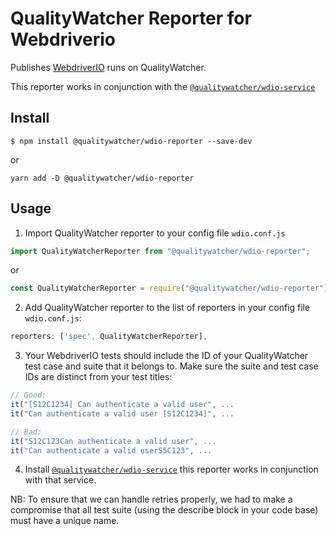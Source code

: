 # QualityWatcher Reporter for Webdriverio

Publishes [WebdriverIO](https://webdriver.io/) runs on QualityWatcher.

This reporter works in conjunction with the [`@qualitywatcher/wdio-service`](https://www.npmjs.com/package/@qualitywatcher/wdio-service)

## Install

```shell
$ npm install @qualitywatcher/wdio-reporter --save-dev
```

or

```shell
yarn add -D @qualitywatcher/wdio-reporter
```

## Usage

1. Import QualityWatcher reporter to your config file `wdio.conf.js`

```javascript
import QualityWatcherReporter from "@qualitywatcher/wdio-reporter";
```

or

```javascript
const QualityWatcherReporter = require("@qualitywatcher/wdio-reporter");
```

2. Add QualityWatcher reporter to the list of reporters in your config file `wdio.conf.js`:

```javascript
reporters: ['spec', QualityWatcherReporter],
```

3. Your WebdriverIO tests should include the ID of your QualityWatcher test case and suite that it belongs to. Make sure the suite and test case IDs are distinct from your test titles:

```Javascript
// Good:
it("[S12C1234] Can authenticate a valid user", ...
it("Can authenticate a valid user [S12C1234]", ...

// Bad:
it("S12C123Can authenticate a valid user", ...
it("Can authenticate a valid userS5C123", ...
```

4. Install [`@qualitywatcher/wdio-service`](https://www.npmjs.com/package/@qualitywatcher/wdio-service) this reporter works in conjunction with that service.


NB: To ensure that we can handle retries properly, we had to make a compromise that all test suite (using the describe block in your code base) must have a unique name. 